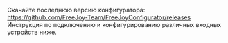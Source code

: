 Скачайте последнюю версию конфигуратора: 
https://github.com/FreeJoy-Team/FreeJoyConfigurator/releases
Инструкция по подключению и конфигурированию различных входных устройств ниже.
